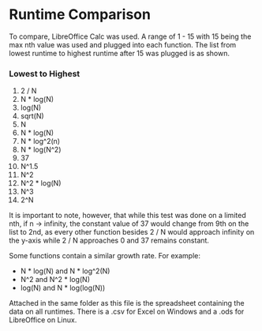 # Runtime Comparison
To compare, LibreOffice Calc was used. A range of 1 - 15 with 15 being the max nth value was used and plugged into each function. The list from lowest runtime to highest runtime after 15 was plugged is as shown.

### Lowest to Highest
1. 2 / N
2. N * log(N)
3. log(N)
4. sqrt(N)
5. N
6. N * log(N)
7. N * log^2(n)
8. N * log(N^2)
9. 37
10. N^1.5
11. N^2
12. N^2 * log(N)
13. N^3
14. 2^N

It is important to note, however, that while this test was done on a limited nth, if n -> infinity, the constant value of 37 would change from 9th on the list to 2nd, as every other function besides 2 / N would approach infinity on the y-axis while 2 / N approaches 0 and 37 remains constant.

Some functions contain a similar growth rate. For example:
* N * log(N) and N * log^2(N)
* N^2 and N^2 * log(N)
* log(N) and N * log(log(N))

Attached in the same folder as this file is the spreadsheet containing the data on all runtimes. There is a .csv for Excel on Windows and a .ods for LibreOffice on Linux.
